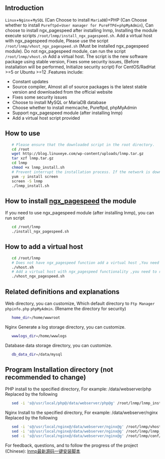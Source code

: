 ## Introduction

   `Linux`+`Nginx`+`MySQL` (Can Choose to install `MariaDB`)+PHP (Can Choose whether to install `Pureftpd`+`User manager for PureFTPd`+`phpMyAdmin`), Can choose to install ngx_pagespeed after installing lnmp, Installing the module execute scripts `/root/lnmp/install_ngx_pagespeed.sh`. Add a virtual host with ngx_pagespeed module, Please use the script `/root/lnmp/vhost_ngx_pagespeed.sh` (Must be installed ngx_pagespeed module). Do not ngx_pagespeed module, can run the script `/root/lnmp/vhost.sh` Add a virtual host. 
    The script is the new software package using stable version, Fixes some security issues, (Before installation will be performed, Initialize security script) For CentOS/RadHat >=5 or Ubuntu >=12 .Features include:

- Constant updates 
- Source compiler, Almost all of source packages is the latest stable version and downloaded from the official website
- Fixes some security issues 
- Choose to install MySQL or MariaDB database 
- Choose whether to install memcache, Pureftpd, phpMyAdmin 
- Support ngx_pagespeed module (after installing lnmp)
- Add a virtual host script provided 

## How to use 

```bash
   # Please ensure that the downloaded script in the root directory.
   cd /root
   wget http://blog.linuxeye.com/wp-content/uploads/lnmp.tar.gz
   tar xzf lnmp.tar.gz
   cd lnmp
   chmod +x lnmp_install.sh
   # Prevent interrupt the installation process. If the network is down, you can execute commands `srceen -r lnmp` network reconnect the installation window.
   yum -y install screen
   screen -S lnmp
   ./lnmp_install.sh
```

## How to install [ngx_pagespeed](https://github.com/pagespeed/ngx_pagespeed) the module 
   If you need to use ngx_pagespeed module (after installing lnmp), you can run script
```bash
   cd /root/lnmp
   ./install_ngx_pagespeed.sh
```

## How to add a virtual host

```bash
   cd /root/lnmp
   # Does not have ngx_pagespeed function add a virtual host ,You need to run
   ./vhost.sh
   # Add a virtual host with ngx_pagespeed functionality ,you need to run (must be installed ngx_pagespeed)
   ./vhost_ngx_pagespeed.sh
```

## Related definitions and explanations

   Web directory, you can customize, Which default directory to `Ftp Manager` `phpinfo.php` `phpMyAdmin`. (Rename the directory for security)
```bash
   home_dir=/home/wwwroot
```
   Nginx Generate a log storage directory, you can customize.
```bash
   wwwlogs_dir=/home/wwwlogs 
```
   Database data storage directory, you can customize.
```bash
   db_data_dir=/data/mysql
```

## Program Installation directory (not recommended to change)

   PHP install to the specified directory, For example: /data/webserver/php
   Replaced by the following
```bash
   sed -i 's@/usr/local/php@/data/webserver/php@g' /root/lnmp/lnmp_install.sh
```

   Nginx Install to the specified directory, For example: /data/webserver/nginx 
   Replaced by the following
```bash
   sed -i 's@/usr/local/nginx@/data/webserver/nginx@g' /root/lnmp/vhost.sh
   sed -i 's@/usr/local/nginx@/data/webserver/nginx@g' /root/lnmp/lnmp_install.sh
   sed -i 's@/usr/local/nginx@/data/webserver/nginx@g' /root/lnmp/conf/Nginx-init-*
```

   For feedback, questions, and to follow the progress of the project (Chinese):
   [lnmp最新源码一键安装脚本](http://blog.linuxeye.com/31.html)
